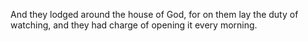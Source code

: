And they lodged around the house of God, for on them lay the duty of watching, and they had charge of opening it every morning.
